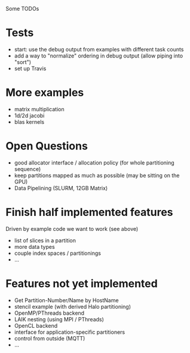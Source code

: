 Some TODOs

# Tests

* start: use the debug output from examples with different task counts
* add a way to "normalize" ordering in debug output (allow piping into "sort")
* set up Travis

# More examples

* matrix multiplication
* 1d/2d jacobi
* blas kernels

# Open Questions

* good allocator interface / allocation policy (for whole partitioning sequence)
* keep partitions mapped as much as possible (may be sitting on the GPU)
* Data Pipelining (SLURM, 12GB Matrix)

# Finish half implemented features

Driven by example code we want to work (see above)

* list of slices in a partition
* more data types
* couple index spaces / partitionings
* ...

# Features not yet implemented

* Get Partition-Number/Name by HostName
* stencil example (with derived Halo partitioning)
* OpenMP/PThreads backend
* LAIK nesting (using MPI / PThreads)
* OpenCL backend
* interface for application-specific partitioners
* control from outside (MQTT)
* ...
